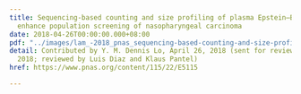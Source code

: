 ```yaml
---
title: Sequencing-based counting and size profiling of plasma Epstein–Barr virus DNA
  enhance population screening of nasopharyngeal carcinoma
date: 2018-04-26T00:00:00.000+08:00
pdf: "../images/lam_-2018_pnas_sequencing-based-counting-and-size-profiling-of.pdf"
detail: Contributed by Y. M. Dennis Lo, April 26, 2018 (sent for review March 13,
  2018; reviewed by Luis Diaz and Klaus Pantel)
href: https://www.pnas.org/content/115/22/E5115

---
```

